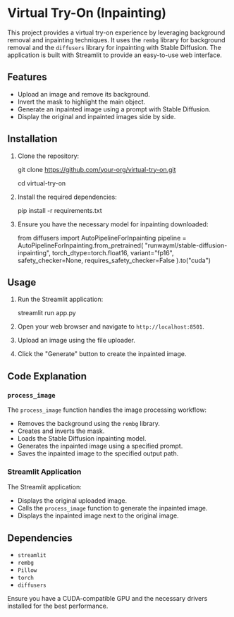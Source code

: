 # Virtual Try-On (Inpainting)

This project provides a virtual try-on experience by leveraging background removal and inpainting techniques. It uses the `rembg` library for background removal and the `diffusers` library for inpainting with Stable Diffusion. The application is built with Streamlit to provide an easy-to-use web interface.

## Features

- Upload an image and remove its background.
- Invert the mask to highlight the main object.
- Generate an inpainted image using a prompt with Stable Diffusion.
- Display the original and inpainted images side by side.

## Installation

1. Clone the repository:

      git clone https://github.com/your-org/virtual-try-on.git
   
     cd virtual-try-on


3. Install the required dependencies:

   pip install -r requirements.txt


4. Ensure you have the necessary model for inpainting downloaded:

   from diffusers import AutoPipelineForInpainting
   pipeline = AutoPipelineForInpainting.from_pretrained(
       "runwayml/stable-diffusion-inpainting", torch_dtype=torch.float16, variant="fp16", safety_checker=None,
       requires_safety_checker=False
   ).to("cuda")


## Usage

1. Run the Streamlit application:

   streamlit run app.py


2. Open your web browser and navigate to `http://localhost:8501`.

3. Upload an image using the file uploader.

4. Click the "Generate" button to create the inpainted image.

## Code Explanation

### `process_image`

The `process_image` function handles the image processing workflow:
- Removes the background using the `rembg` library.
- Creates and inverts the mask.
- Loads the Stable Diffusion inpainting model.
- Generates the inpainted image using a specified prompt.
- Saves the inpainted image to the specified output path.

### Streamlit Application

The Streamlit application:
- Displays the original uploaded image.
- Calls the `process_image` function to generate the inpainted image.
- Displays the inpainted image next to the original image.

## Dependencies

- `streamlit`
- `rembg`
- `Pillow`
- `torch`
- `diffusers`

Ensure you have a CUDA-compatible GPU and the necessary drivers installed for the best performance.
